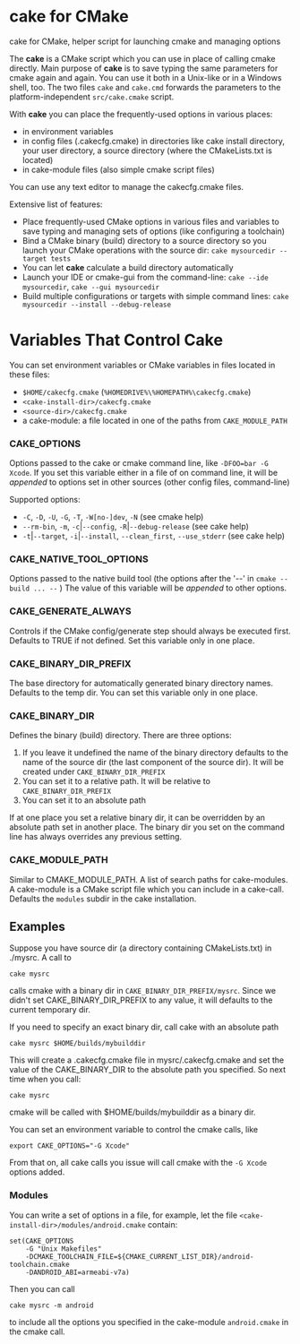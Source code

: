 cake for CMake
====

cake for CMake, helper script for launching cmake and managing options

The **cake** is a CMake script which you can use in place of calling cmake directly. Main purpose of **cake** is to save typing the same parameters for cmake again and again.
You can use it both in a Unix-like or in a Windows shell, too. The two files `cake` and `cake.cmd` forwards the parameters to the platform-independent `src/cake.cmake` script.

With **cake** you can place the frequently-used options in various places:

- in environment variables
- in config files (.cakecfg.cmake) in directories like cake install directory, your user directory, a source directory (where the CMakeLists.txt is located)
- in cake-module files (also simple cmake script files)

You can use any text editor to manage the cakecfg.cmake files.

Extensive list of features:

- Place frequently-used CMake options in various files and variables to save typing and managing sets of options (like configuring a toolchain)
- Bind a CMake binary (build) directory to a source directory so you launch your CMake operations with the source dir: `cake mysourcedir --target tests`
- You can let **cake** calculate a build directory automatically
- Launch your IDE or cmake-gui from the command-line: `cake --ide mysourcedir`, `cake --gui mysourcedir`
- Build multiple configurations or targets with simple command lines: `cake mysourcedir --install --debug-release`

Variables That Control Cake 
====================

You can set environment variables or CMake variables in files located in these files:

- `$HOME/cakecfg.cmake` (`%HOMEDRIVE%\%HOMEPATH%\cakecfg.cmake`)
- `<cake-install-dir>/cakecfg.cmake`
- `<source-dir>/cakecfg.cmake`
- a cake-module: a file located in one of the paths from `CAKE_MODULE_PATH`

### CAKE_OPTIONS

Options passed to the cake or cmake command line, like `-DFOO=bar -G Xcode`. If you set this variable either in a file of on command line, it will be *appended* to options set in other sources (other config files, command-line)

Supported options:

- `-C`, `-D`, `-U`, `-G`, `-T`, `-W[no-]dev`, `-N` (see cmake help)
- `--rm-bin`, `-m`, `-c`|`--config`, `-R`|`--debug-release` (see cake help)
- `-t`|`--target`, `-i`|`--install`, `--clean_first`, `--use_stderr` (see cake help)


### CAKE_NATIVE_TOOL_OPTIONS

Options passed to the native build tool (the options after the '--' in `cmake --build ... --` )
The value of this variable will be *appended* to other options.

### CAKE_GENERATE_ALWAYS

Controls if the CMake config/generate step should always be executed first. Defaults to TRUE if not defined. Set this variable only in one place.

### CAKE_BINARY_DIR_PREFIX

The base directory for automatically generated binary directory names. Defaults to the temp dir. You can set this variable only in one place.

### CAKE_BINARY_DIR

Defines the binary (build) directory. There are three options:

1. If you leave it undefined the name of the binary directory defaults to the name of the source dir (the last component of the source dir). It will be created under `CAKE_BINARY_DIR_PREFIX` 
2. You can set it to a relative path. It will be relative to `CAKE_BINARY_DIR_PREFIX`
3. You can set it to an absolute path

If at one place you set a relative binary dir, it can be overridden by an absolute path set in another place. The binary dir you set on the command line has always overrides any previous setting. 

### CAKE_MODULE_PATH

Similar to CMAKE_MODULE_PATH. A list of search paths for cake-modules. A cake-module is a CMake script file which you can include in a cake-call.
Defaults the `modules` subdir in the cake installation.

## Examples

Suppose you have source dir (a directory containing CMakeLists.txt) in ./mysrc.
A call to

    cake mysrc

calls cmake with a binary dir in `CAKE_BINARY_DIR_PREFIX/mysrc`. Since we didn't set CAKE_BINARY_DIR_PREFIX to any value, it will defaults to the current temporary dir.


If you need to specify an exact binary dir, call cake with an absolute path

    cake mysrc $HOME/builds/mybuilddir

This will create a .cakecfg.cmake file in mysrc/.cakecfg.cmake and set the value of the CAKE_BINARY_DIR to the absolute path you specified. So next time when you call:

    cake mysrc

cmake will be called with $HOME/builds/mybuilddir as a binary dir.

You can set an environment variable to control the cmake calls, like

    export CAKE_OPTIONS="-G Xcode"

From that on, all cake calls you issue will call cmake with the `-G Xcode` options added.

### Modules

You can write a set of options in a file, for example, let the file `<cake-install-dir>/modules/android.cmake` contain:

    set(CAKE_OPTIONS
        -G "Unix Makefiles"
        -DCMAKE_TOOLCHAIN_FILE=${CMAKE_CURRENT_LIST_DIR}/android-toolchain.cmake
        -DANDROID_ABI=armeabi-v7a)

Then you can call

    cake mysrc -m android

to include all the options you specified in the cake-module `android.cmake` in the cmake call.